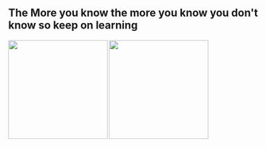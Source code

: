 ## The More you know the more you know you don't know so keep on learning 

<div>
  <img height="200", align="left" src="https://github-readme-stats.vercel.app/api?username=SamoraMachel&show_icons=true&theme=radical" />
  <img height="200", align="" src="https://github-readme-stats.vercel.app/api/top-langs/?username=SamoraMachel&langs_count=8&layout=compact&theme=buefy&title_color=fff&text_color=fff&bg_color=151515" />
</div>

<!--
**SamoraMachel/SamoraMachel** is a ✨ _special_ ✨ repository because its `README.md` (this file) appears on your GitHub profile.

Here are some ideas to get you started:
### Hi there 👋
- 🔭 I’m currently working on ...
- 🌱 I’m currently learning ...
- 👯 I’m looking to collaborate on ...
- 🤔 I’m looking for help with ...
- 💬 Ask me about ...
- 📫 How to reach me: ...
- 😄 Pronouns: ...
- ⚡ Fun fact: ...
-->
